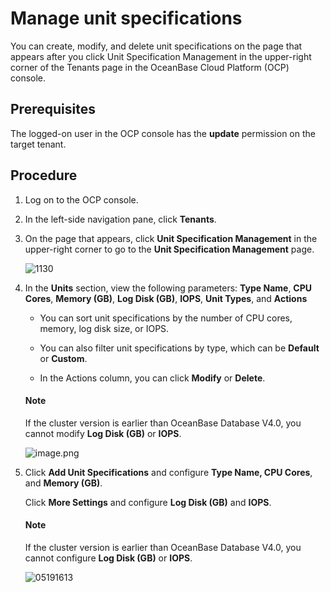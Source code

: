 # Manage unit specifications

You can create, modify, and delete unit specifications on the page that appears after you click Unit Specification Management in the upper-right corner of the Tenants page in the OceanBase Cloud Platform (OCP) console.

## Prerequisites

The logged-on user in the OCP console has the **update** permission on the target tenant.

## Procedure

1. Log on to the OCP console.

2. In the left-side navigation pane, click **Tenants**.

3. On the page that appears, click **Unit Specification Management** in the upper-right corner to go to the **Unit Specification Management** page.

   ![1130](https://obbusiness-private.oss-cn-shanghai.aliyuncs.com/doc/img/ocp/420/420-en/unit%E8%A7%84%E6%A0%BC%E7%AE%A1%E7%90%86.png)

4. In the **Units** section, view the following parameters: **Type Name**, **CPU Cores**, **Memory (GB)**, **Log Disk (GB)**, **IOPS**, **Unit Types**, and **Actions**

   * You can sort unit specifications by the number of CPU cores, memory, log disk size, or IOPS.

   * You can also filter unit specifications by type, which can be **Default** or **Custom**.

   * In the Actions column, you can click **Modify** or **Delete**.

   <main id="notice" type='explain'>
   <h4>Note</h4>
   <p>If the cluster version is earlier than OceanBase Database V4.0, you cannot modify <b>Log Disk (GB)</b> or <b>IOPS</b>. </p>
   </main>

   ![image.png](https://obbusiness-private.oss-cn-shanghai.aliyuncs.com/doc/img/ocp/420/420-en/unit%E5%88%97%E8%A1%A8.png)

5. Click **Add Unit Specifications** and configure **Type Name, CPU Cores**, and **Memory (GB)**.

   Click **More Settings** and configure **Log Disk (GB)** and **IOPS**.

   <main id="notice" type='explain'>
   <h4>Note</h4>
   <p>If the cluster version is earlier than OceanBase Database V4.0, you cannot configure <b>Log Disk (GB)</b> or <b>IOPS</b>. </li></ul></p>
   </main>

   ![05191613](https://obbusiness-private.oss-cn-shanghai.aliyuncs.com/doc/img/ocp/420/420-en/%E6%96%B0%E5%A2%9Eunit%E8%A7%84%E6%A0%BC.png)
